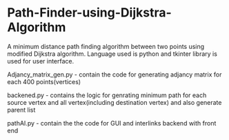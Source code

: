 # Path-Finder-using-Dijkstra-Algorithm
A minimum distance path finding algorithm between two points using modified Dijkstra algorithm. Language used is python and tkinter library is used for user interface.

Adjancy_matrix_gen.py - contain the code for generating adjancy matrix for each 400 points(vertices)

backened.py - contains the logic for genrating minimum path for each source vertex and all vertex(including destination vertex) and also generate parent list

pathAI.py - contain the the code for GUI and interlinks backend with front end 
